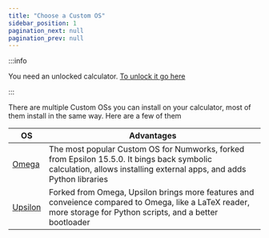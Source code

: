 ```yaml
---
title: "Choose a Custom OS"
sidebar_position: 1
pagination_next: null
pagination_prev: null
---
```


:::info

You need an unlocked calculator. [To unlock it go here](../intro)

:::

There are multiple Custom OSs you can install on your calculator, most of them install in the same way. Here are a few of them

|           OS                | Advantages                                                                                                                                                      |
|--------------------|-----------------------------------------------------------------------------------------------------------------------------------------------------------------|
| [Omega](/docs/cfw/omega)     | The most popular Custom OS for Numworks, forked from Epsilon 15.5.0. It bings back symbolic calculation, allows installing external apps, and adds Python libraries   |
| [Upsilon](/docs/cfw/upsilon) | Forked from Omega, Upsilon brings more features and conveience compared to Omega, like a LaTeX reader, more storage for Python scripts, and a better bootloader |
